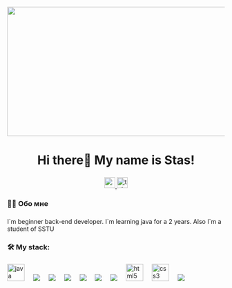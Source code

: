<br clear="both">

<div align="center">
  <img height="300" width="600" src="https://user-images.githubusercontent.com/74038190/225813708-98b745f2-7d22-48cf-9150-083f1b00d6c9.gif"  />
</div>

###

<h1 align="center">Hi there👋 My name is Stas!</h1>

###

<div align="center">
  <a href="https://www.youtube.com/@tehno.maniak" target="_blank">
    <img src="https://img.shields.io/static/v1?message=Youtube&logo=youtube&label=&color=FF0000&logoColor=white&labelColor=&style=for-the-badge" height="25" alt="youtube logo"  />
  </a>
  <a href="https://t.me/tehnomaniak07" target="_blank">
    <img src="https://img.shields.io/static/v1?message=Telegram&logo=telegram&label=&color=2CA5E0&logoColor=white&labelColor=&style=for-the-badge" height="25" alt="telegram logo"  />
  </a>
</div>

###

<h3 align="left">👩‍💻  Обо мне</h3>

###

<p align="left">I`m beginner back-end developer. I`m learning java for a 2 years. Also I`m a student of SSTU</p>

###

<h3 align="left">🛠 My stack:</h3>

###

<div align="left">
  
  <img src="https://cdn.jsdelivr.net/gh/devicons/devicon@latest/icons/java/java-original-wordmark.svg" height="40" alt="java logo"/>
  <img width="12" />
  <img src="https://cdn.jsdelivr.net/gh/devicons/devicon@latest/icons/spring/spring-original-wordmark.svg" />
  <img width="12"/>
  <img src="https://cdn.jsdelivr.net/gh/devicons/devicon@latest/icons/postgresql/postgresql-original.svg" />
  <img width="12" />
  <img src="https://cdn.jsdelivr.net/gh/devicons/devicon@latest/icons/spring/spring-original-wordmark.svg" />
  <img width="12" />
  <img src="https://cdn.jsdelivr.net/gh/devicons/devicon@latest/icons/apachekafka/apachekafka-original-wordmark.svg" />
  <img width="12" />
  <img src="https://cdn.jsdelivr.net/gh/devicons/devicon@latest/icons/python/python-original.svg" />
  <img width="12" />
  <img src="https://cdn.jsdelivr.net/gh/devicons/devicon@latest/icons/go/go-original.svg" />
  <img width="12" />        
  <img src="https://cdn.jsdelivr.net/gh/devicons/devicon/icons/html5/html5-original.svg" height="40" alt="html5 logo"  />
  <img width="12" />
  <img src="https://cdn.jsdelivr.net/gh/devicons/devicon/icons/css3/css3-original.svg" height="40" alt="css3 logo"  />
  <img width="12" />
  <img src="https://cdn.jsdelivr.net/gh/devicons/devicon@latest/icons/intellij/intellij-original.svg" />      
  <img width="12" />

</div>

###


